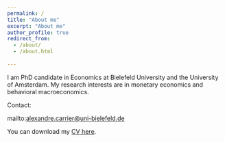 ```yaml
---
permalink: /
title: "About me"
excerpt: "About me"
author_profile: true
redirect_from: 
  - /about/
  - /about.html
  
---
```


I am PhD candidate in Economics at Bielefeld University and the University of Amsterdam. 
My research interests are in monetary economics and behavioral macroeconomics.

Contact:

mailto:alexandre.carrier@uni-bielefeld.de


You can download my [CV here](/assets/CV_Alexandre_Carrier_June2022.pdf).
